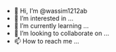 - 👋 Hi, I’m @wassim1212ab
- 👀 I’m interested in ...
- 🌱 I’m currently learning ...
- 💞️ I’m looking to collaborate on ...
- 📫 How to reach me ...

<!---
wassim1212ab/wassim1212ab is a ✨ special ✨ repository because its `README.md` (this file) appears on your GitHub profile.
You can click the Preview link to take a look at your changes.
--->
